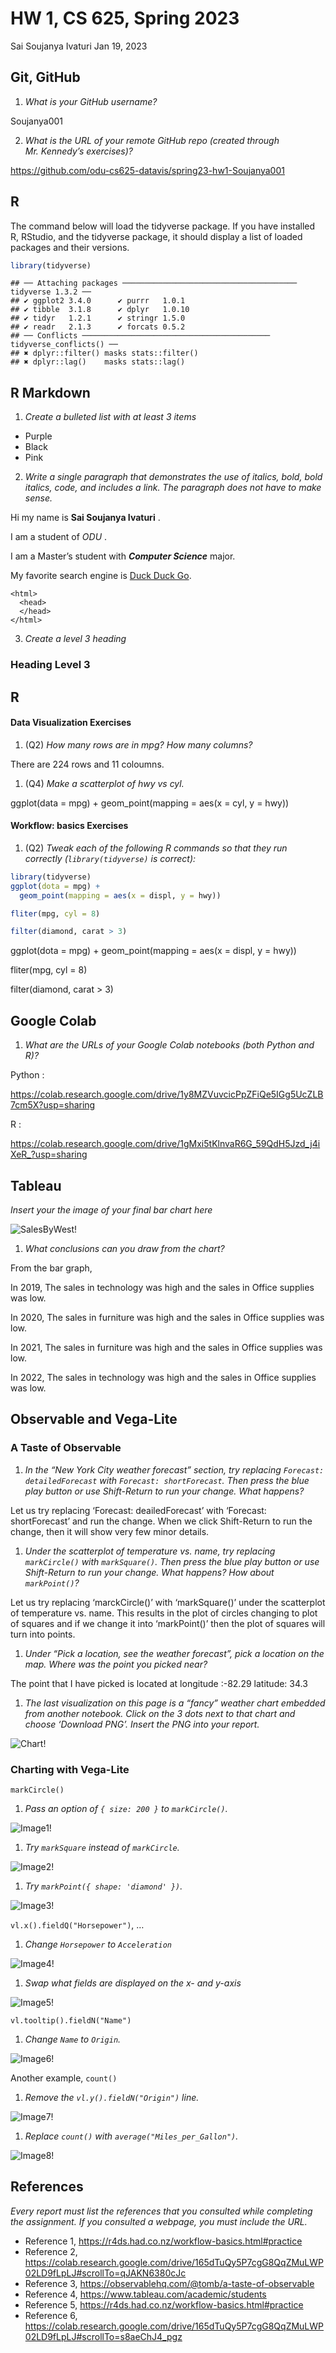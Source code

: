 HW 1, CS 625, Spring 2023
================
Sai Soujanya Ivaturi
Jan 19, 2023

## Git, GitHub

1.  *What is your GitHub username?*

Soujanya001

2.  *What is the URL of your remote GitHub repo (created through
    Mr. Kennedy’s exercises)?*

https://github.com/odu-cs625-datavis/spring23-hw1-Soujanya001

## R

The command below will load the tidyverse package. If you have installed
R, RStudio, and the tidyverse package, it should display a list of
loaded packages and their versions.

``` r
library(tidyverse)
```

    ## ── Attaching packages ─────────────────────────────────────── tidyverse 1.3.2 ──
    ## ✔ ggplot2 3.4.0      ✔ purrr   1.0.1 
    ## ✔ tibble  3.1.8      ✔ dplyr   1.0.10
    ## ✔ tidyr   1.2.1      ✔ stringr 1.5.0 
    ## ✔ readr   2.1.3      ✔ forcats 0.5.2 
    ## ── Conflicts ────────────────────────────────────────── tidyverse_conflicts() ──
    ## ✖ dplyr::filter() masks stats::filter()
    ## ✖ dplyr::lag()    masks stats::lag()

## R Markdown

1.  *Create a bulleted list with at least 3 items*

- Purple
- Black
- Pink

2.  *Write a single paragraph that demonstrates the use of italics,
    bold, bold italics, code, and includes a link. The paragraph does
    not have to make sense.*

Hi my name is **Sai Soujanya Ivaturi** .

I am a student of *ODU* .

I am a Master’s student with ***Computer Science*** major.

My favorite search engine is [Duck Duck Go](https://duckduckgo.com).

    <html>
      <head>
      </head>
    </html>

3.  *Create a level 3 heading*

### Heading Level 3

## R

#### Data Visualization Exercises

1.  (Q2) *How many rows are in mpg? How many columns?*

There are 224 rows and 11 coloumns.

1.  (Q4) *Make a scatterplot of hwy vs cyl.*

ggplot(data = mpg) + geom_point(mapping = aes(x = cyl, y = hwy))

#### Workflow: basics Exercises

1.  (Q2) *Tweak each of the following R commands so that they run
    correctly (`library(tidyverse)` is correct):*

``` r
library(tidyverse)
ggplot(dota = mpg) + 
  geom_point(mapping = aes(x = displ, y = hwy))

fliter(mpg, cyl = 8)

filter(diamond, carat > 3)
```

ggplot(dota = mpg) + geom_point(mapping = aes(x = displ, y = hwy))

fliter(mpg, cyl = 8)

filter(diamond, carat \> 3)

## Google Colab

1.  *What are the URLs of your Google Colab notebooks (both Python and
    R)?*

Python :

<https://colab.research.google.com/drive/1y8MZVuvcicPpZFiQe5IGg5UcZLB7cm5X?usp=sharing>

R :

<https://colab.research.google.com/drive/1gMxi5tKlnvaR6G_59QdH5Jzd_j4iXeR_?usp=sharing>

## Tableau

*Insert your the image of your final bar chart here*

![SalesByWest!](SalesByWest.png)

1.  *What conclusions can you draw from the chart?*

From the bar graph,

In 2019, The sales in technology was high and the sales in Office
supplies was low.

In 2020, The sales in furniture was high and the sales in Office
supplies was low.

In 2021, The sales in furniture was high and the sales in Office
supplies was low.

In 2022, The sales in technology was high and the sales in Office
supplies was low.

## Observable and Vega-Lite

### A Taste of Observable

1.  *In the “New York City weather forecast” section, try replacing
    `Forecast: detailedForecast` with `Forecast: shortForecast`. Then
    press the blue play button or use Shift-Return to run your change.
    What happens?*

Let us try replacing ‘Forecast: deailedForecast’ with ‘Forecast:
shortForecast’ and run the change. When we click Shift-Return to run the
change, then it will show very few minor details.

1.  *Under the scatterplot of temperature vs. name, try replacing
    `markCircle()` with `markSquare()`. Then press the blue play button
    or use Shift-Return to run your change. What happens? How about
    `markPoint()`?*

Let us try replacing ‘marckCircle()’ with ‘markSquare()’ under the
scatterplot of temperature vs. name. This results in the plot of circles
changing to plot of squares and if we change it into ‘markPoint()’ then
the plot of squares will turn into points.

1.  *Under “Pick a location, see the weather forecast”, pick a location
    on the map. Where was the point you picked near?*

The point that I have picked is located at longitude :-82.29 latitude:
34.3

1.  *The last visualization on this page is a “fancy” weather chart
    embedded from another notebook. Click on the 3 dots next to that
    chart and choose ‘Download PNG’. Insert the PNG into your report.*

![Chart!](Chart.png)

### Charting with Vega-Lite

`markCircle()`

1.  *Pass an option of `{ size: 200 }` to `markCircle()`.*

![Image1!](Image1.png)

1.  *Try `markSquare` instead of `markCircle`.*

![Image2!](Image2.png)

1.  *Try `markPoint({ shape: 'diamond' })`.*

![Image3!](Image3.png)

`vl.x().fieldQ("Horsepower")`, …

1.  *Change `Horsepower` to `Acceleration`*

![Image4!](Image4.png)

1.  *Swap what fields are displayed on the x- and y-axis*

![Image5!](Image5.png)

`vl.tooltip().fieldN("Name")`

1.  *Change `Name` to `Origin`.*

![Image6!](Image6.png)

Another example, `count()`

1.  *Remove the `vl.y().fieldN("Origin")` line.*

![Image7!](Image7.png)

1.  *Replace `count()` with `average("Miles_per_Gallon")`.*

![Image8!](Image8.png)

## References

*Every report must list the references that you consulted while
completing the assignment. If you consulted a webpage, you must include
the URL.*

- Reference 1, <https://r4ds.had.co.nz/workflow-basics.html#practice>
- Reference 2,
  <https://colab.research.google.com/drive/165dTuQy5P7cgG8QqZMuLWP02LD9fLpLJ#scrollTo=qJAKN6380cJc>
- Reference 3, <https://observablehq.com/@tomb/a-taste-of-observable>
- Reference 4, <https://www.tableau.com/academic/students>
- Reference 5, <https://r4ds.had.co.nz/workflow-basics.html#practice>
- Reference 6,
  <https://colab.research.google.com/drive/165dTuQy5P7cgG8QqZMuLWP02LD9fLpLJ#scrollTo=s8aeChJ4_pgz>
